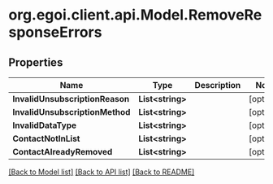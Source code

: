 # org.egoi.client.api.Model.RemoveResponseErrors
## Properties

Name | Type | Description | Notes
------------ | ------------- | ------------- | -------------
**InvalidUnsubscriptionReason** | **List&lt;string&gt;** |  | [optional] 
**InvalidUnsubscriptionMethod** | **List&lt;string&gt;** |  | [optional] 
**InvalidDataType** | **List&lt;string&gt;** |  | [optional] 
**ContactNotInList** | **List&lt;string&gt;** |  | [optional] 
**ContactAlreadyRemoved** | **List&lt;string&gt;** |  | [optional] 

[[Back to Model list]](../README.md#documentation-for-models) [[Back to API list]](../README.md#documentation-for-api-endpoints) [[Back to README]](../README.md)

